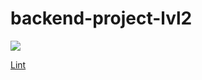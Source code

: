 # backend-project-lvl2
<a href="https://codeclimate.com/github/KirilDz/backend-project-lvl2/maintainability"><img src="https://api.codeclimate.com/v1/badges/96076a8e248fa718f62f/maintainability" /></a>

[Lint](https://github.com/KirilDz/backend-project-lvl2/./github/workflows/lint.yml/badge.svg)
